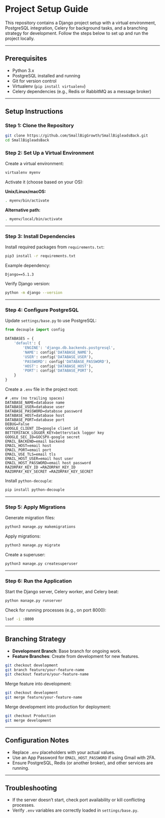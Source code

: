 # Project Setup Guide

This repository contains a Django project setup with a virtual environment, PostgreSQL integration, Celery for background tasks, and a branching strategy for development. Follow the steps below to set up and run the project locally.

---

## Prerequisites

- Python 3.x
- PostgreSQL installed and running
- Git for version control
- Virtualenv (`pip install virtualenv`)
- Celery dependencies (e.g., Redis or RabbitMQ as a message broker)

---

## Setup Instructions

### Step 1: Clone the Repository

```bash
git clone https://github.com/SmallBigGrowth/SmallBigleadsBack.git
cd SmallBigleadsBack
```

### Step 2: Set Up a Virtual Environment

Create a virtual environment:

```bash
virtualenv myenv
```

Activate it (choose based on your OS):

**Unix/Linux/macOS:**

```bash
. myenv/bin/activate
```

**Alternative path:**

```bash
. myenv/local/bin/activate
```

---

### Step 3: Install Dependencies

Install required packages from `requirements.txt`:

```bash
pip3 install -r requirements.txt
```

Example dependency:

```
Django==5.1.3
```

Verify Django version:

```bash
python -m django --version
```

---

### Step 4: Configure PostgreSQL

Update `settings/base.py` to use PostgreSQL:

```python
from decouple import config

DATABASES = {
    'default': {
        'ENGINE': 'django.db.backends.postgresql',
        'NAME': config('DATABASE_NAME'),
        'USER': config('DATABASE_USER'),
        'PASSWORD': config('DATABASE_PASSWORD'),
        'HOST': config('DATABASE_HOST'),
        'PORT': config('DATABASE_PORT'),
    }
}
```

Create a `.env` file in the project root:

```
# .env (no trailing spaces)
DATABASE_NAME=database name
DATABASE_USER=database user
DATABASE_PASSWORD=databsse password
DATABASE_HOST=database host
DATABASE_PORT=database port
DEBUG=False
GOOGLE_CLIENT_ID=google client id
BETTERSTACK_LOGGER_KEY=betterstack logger key
GOOGLE_SEC_ID=GOCSPX-google secret
EMAIL_BACKEND=email backend
EMAIL_HOST=email host
EMAIL_PORT=email port
EMAIL_USE_TLS=email tls
EMAIL_HOST_USER=email host user
EMAIL_HOST_PASSWORD=email host password
RAZORPAY_KEY_ID =RAZORPAY_KEY_ID
RAZORPAY_KEY_SECRET =RAZORPAY_KEY_SECRET

```

Install `python-decouple`:

```bash
pip install python-decouple
```

---

### Step 5: Apply Migrations

Generate migration files:

```bash
python3 manage.py makemigrations
```

Apply migrations:

```bash
python3 manage.py migrate
```

Create a superuser:

```bash
python3 manage.py createsuperuser
```

---

### Step 6: Run the Application

Start the Django server, Celery worker, and Celery beat:

```bash
python manage.py runserver 
```

Check for running processes (e.g., on port 8000):

```bash
lsof -i :8000
```


---

## Branching Strategy

- **Development Branch**: Base branch for ongoing work.
- **Feature Branches**: Create from development for new features.

```bash
git checkout development
git branch feature/your-feature-name
git checkout feature/your-feature-name
```

Merge feature into development:

```bash
git checkout development
git merge feature/your-feature-name
```

Merge development into production for deployment:

```bash
git checkout Production
git merge development
```

---

## Configuration Notes

- Replace `.env` placeholders with your actual values.
- Use an App Password for `EMAIL_HOST_PASSWORD` if using Gmail with 2FA.
- Ensure PostgreSQL, Redis (or another broker), and other services are running.

---

## Troubleshooting

- If the server doesn’t start, check port availability or kill conflicting processes.
- Verify `.env` variables are correctly loaded in `settings/base.py`.